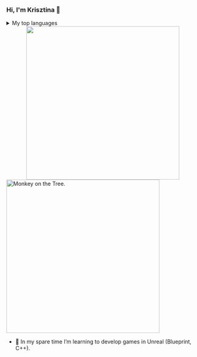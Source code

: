 ### Hi, I'm Krisztina 👋



<details>
<summary>My top languages</summary>

| Rank | Languages |
|-----:|-----------|
|     1| Python|
|     2| C#                |
|     3| SQL, SQLite       |
|     4| Html, CSS, Django       |
|     4| PHP      |
  
</details>



<!--
**KRussellE/KRussellE** is a ✨ _special_ ✨ repository because its `README.md` (this file) appears on your GitHub profile.

Here are some ideas to get you started:

- 🔭 I’m currently working on ...
- 🌱 I’m currently learning ...
- 👯 I’m looking to collaborate on ...
- 🤔 I’m looking for help with ...
- In my spare time I’m learning to develop games in Unreal (Blueprint, C++).
- 📫 How to reach me: ...
- 😄 Pronouns: ...
- ⚡ Fun fact: ...
-->

<div id="header" align="center">
  <img src="https://user-images.githubusercontent.com/82880530/216677082-83024438-194c-4567-bd71-86839d59232f.png" {width=40px height=400px}/>
</div>

<picture>
  <source media="(prefers-color-scheme: dark)" srcset="https://user-images.githubusercontent.com/82880530/216677082-83024438-194c-4567-bd71-86839d59232f.png" {width=40px height=400px}>
  <source media="(prefers-color-scheme: light)" srcset="https://user-images.githubusercontent.com/82880530/216677082-83024438-194c-4567-bd71-86839d59232f.png" {width=40px height=400px}>
  <img alt="Monkey on the Tree." src="https://user-images.githubusercontent.com/82880530/216677082-83024438-194c-4567-bd71-86839d59232f.png" {width=40px height=400px}>
</picture>

- 🌱 In my spare time I’m learning to develop games in Unreal (Blueprint, C++).
